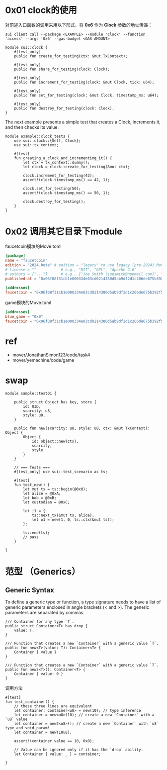 # 0x01 clock的使用

对前述入口函数的调用采用以下形式，将 **0x6** 作为 **Clock** 参数的地址传递：

```move
sui client call --package <EXAMPLE> --module 'clock' --function 'access' --args '0x6' --gas-budget <GAS-AMOUNT>
```

```move
module sui::clock {
    #[test_only]
    public fun create_for_testing(ctx: &mut TxContext);

    #[test_only]
    public fun share_for_testing(clock: Clock);

    #[test_only]
    public fun increment_for_testing(clock: &mut Clock, tick: u64);

    #[test_only]
    public fun set_for_testing(clock: &mut Clock, timestamp_ms: u64);

    #[test_only]
    public fun destroy_for_testing(clock: Clock);
}
```
The next example presents a simple test that creates a Clock, increments it, and then checks its value:

```move
module example::clock_tests {
    use sui::clock::{Self, Clock};
    use sui::tx_context;

    #[test]
    fun creating_a_clock_and_incrementing_it() {
        let ctx = tx_context::dummy();
        let clock = clock::create_for_testing(&mut ctx);

        clock.increment_for_testing(42);
        assert!(clock.timestamp_ms() == 42, 1);

        clock.set_for_testing(50);
        assert!(clock.timestamp_ms() == 50, 1);

        clock.destroy_for_testing();
    }
}
```

# 0x02 调用其它目录下module

faucetcoin模块的Move.toml
```toml
[package]
name = "faucetcoin"
edition = "2024.beta" # edition = "legacy" to use legacy (pre-2024) Move
# license = ""           # e.g., "MIT", "GPL", "Apache 2.0"
# authors = ["..."]      # e.g., ["Joe Smith (joesmith@noemail.com)", "John Snow (johnsnow@noemail.com)"]
published-at = "0x06f08f31cb1e000334e03cd0214380d5ab9df2d1c206de675b392f587ce95069"

[addresses]
faucetcoin = "0x06f08f31cb1e000334e03cd0214380d5ab9df2d1c206de675b392f587ce95069"
```

game模块的Move.toml
```toml
[addresses]
blue_game = "0x0"
faucetcoin = "0x06f08f31cb1e000334e03cd0214380d5ab9df2d1c206de675b392f587ce95069"

```

# ref

* mover/JonathanSimon123/code/task4
* mover/yemachine/code/game

# swap

```move
module sample::test01 {

    public struct Object has key, store {
        id: UID,
        scarcity: u8,
        style: u8,
    }

    public fun new(scarcity: u8, style: u8, ctx: &mut TxContext): Object {
        Object {
            id: object::new(ctx),
            scarcity,
            style
        }
    }
    
    // === Tests ===
    #[test_only] use sui::test_scenario as ts;

    #[test]
    fun test_new() {
        let mut ts = ts::begin(@0x0);
        let alice = @0xA;
        let bob = @0xB;
        let custodian = @0xC;

        let i1 = {
            ts::next_tx(&mut ts, alice);
            let o1 = new(1, 0, ts::ctx(&mut ts));
        };

        ts::end(ts);
        // pass
    }

}
```


# 范型 （Generics）

## Generic Syntax
To define a generic type or function, a type signature needs to have a list of generic parameters enclosed in angle brackets (< and >). The generic parameters are separated by commas.
```move
/// Container for any type `T`.
public struct Container<T> has drop {
    value: T,
}

/// Function that creates a new `Container` with a generic value `T`.
public fun new<T>(value: T): Container<T> {
    Container { value }
}

/// Function that creates a new `Container` with a generic value `T`.
public fun new2<T>(): Container<T> {
    Container { value: 0 }
}
```

调用方法
```move
#[test]
fun test_container() {
    // these three lines are equivalent
    let container: Container<u8> = new(10); // type inference
    let container = new<u8>(10); // create a new `Container` with a `u8` value
    let container = new2<u8>(); // create a new `Container` with `u8` type and void param!
    let container = new(10u8);

    assert!(container.value == 10, 0x0);

    // Value can be ignored only if it has the `drop` ability.
    let Container { value: _ } = container;

}

```